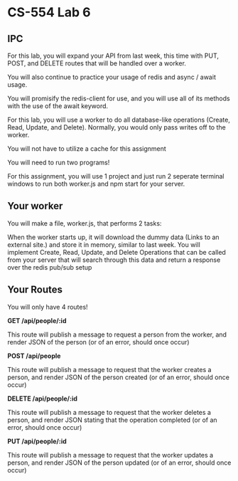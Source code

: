 # CS-554 Lab 6

## IPC

For this lab, you will expand your API from last week, this time with PUT, POST, and DELETE routes that will be handled over a worker.

You will also continue to practice your usage of redis and async / await usage.

You will promisify the redis-client for use, and you will use all of its methods with the use of the await keyword.

For this lab, you will use a worker to do all database-like operations (Create, Read, Update, and Delete). Normally, you would only pass writes off to the worker.

You will not have to utilize a cache for this assignment

You will need to run two programs!

For this assignment, you will use 1 project and just run 2 seperate terminal windows to run both worker.js and npm start for your server.

## Your worker

You will make a file, worker.js, that performs 2 tasks:

When the worker starts up, it will download the dummy data (Links to an external site.) and store it in memory, similar to last week.
You will implement Create, Read, Update, and Delete Operations that can be called from your server that will search through this data and return a response over the redis pub/sub setup

## Your Routes

You will only have 4 routes!


**GET /api/people/:id**


This route will publish a message to request a person from the worker, and render JSON of the person (or of an error, should once occur)

**POST /api/people**

This route will publish a message to request that the worker creates a person, and render JSON of the person created (or of an error, should once occur)

**DELETE /api/people/:id**

This route will publish a message to request that the worker deletes a person, and render JSON stating that the operation completed (or of an error, should once occur)

**PUT /api/people/:id**

This route will publish a message to request that the worker updates a person, and render JSON of the person updated (or of an error, should once occur)